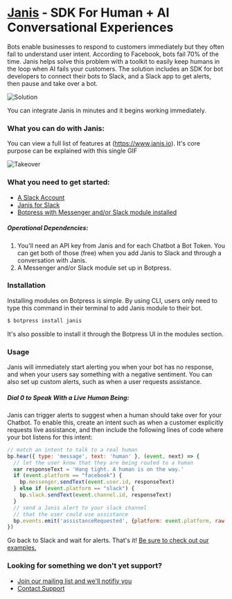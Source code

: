 # [Janis](https://www.Janis.io) - SDK For Human + AI Conversational Experiences

Bots enable businesses to respond to customers immediately but they often fail to understand user intent.  According to Facebook, bots fail 70% of the time. Janis helps solve this problem with a toolkit to easily keep humans in the loop when AI fails your customers.    The solution includes an SDK for bot developers to connect their bots to Slack, and a Slack app to get alerts, then pause and take over a bot.

![Solution](https://cloud.githubusercontent.com/assets/7429980/22609969/491afe58-ea31-11e6-8928-27e1a1f1d6bd.png)



You can integrate Janis in minutes and it begins working immediately. 

### What you can do with Janis:
You can view a full list of features at (https://www.janis.io).  It's core purpose can be explained with this single GIF  

![Takeover](https://cloud.githubusercontent.com/assets/7429980/22609935/22e39740-ea31-11e6-8286-e5a3ae545565.gif)


### What you need to get started:
* [A Slack Account](http://www.slack.com)
* [Janis for Slack](https://slack.com/oauth/authorize?scope=users:read,users:read.email,commands,chat:write:bot,chat:write:user,channels:read,channels:history,channels:write,bot&client_id=23850726983.39760486257)
* [Botpress with Messenger and/or Slack module installed](https://botpress.io/)

##### Operational Dependencies:
1.  You'll need an API key from Janis and for each Chatbot a Bot Token.  You can get both of those (free) when you add Janis to Slack and through a conversation with Janis. 
2.  A Messenger and/or Slack module set up in Botpress. 


### Installation
Installing modules on Botpress is simple. By using CLI, users only need to type this command in their terminal to add Janis module to their bot.
```bash
$ botpress install janis
```
It's also possible to install it through the Botpress UI in the modules section.


### Usage
Janis will immediately start alerting you when your bot has no response, and when your users say something with a negative sentiment. You can also set up custom alerts, such as when a user requests assistance.

##### Dial 0 to Speak With a Live Human Being:

Janis can trigger alerts to suggest when a human should take over for your Chatbot. To enable this, create an intent such as when a customer explicitly requests live assistance, and then include the following lines of code where your bot listens for this intent:

```javascript
// match an intent to talk to a real human
bp.hear({ type: 'message', text: 'human' }, (event, next) => {
  // let the user know that they are being routed to a human
  var responseText = 'Hang tight. A human is on the way.'
  if (event.platform == "facebook") {
    bp.messenger.sendText(event.user.id, responseText)
  } else if (event.platform == "slack") {
    bp.slack.sendText(event.channel.id, responseText)
  }
  // send a Janis alert to your slack channel
  // that the user could use assistance
  bp.events.emit('assistanceRequested', {platform: event.platform, raw: event.raw})
})
```


Go back to Slack and wait for alerts. That's it! 
[Be sure to check out our examples.](./examples/)


### Looking for something we don't yet support?  
* [Join our mailing list and we'll notifiy you](https://www.janis.io/contact.html)
* [Contact Support](mailto:support@janis.io)
